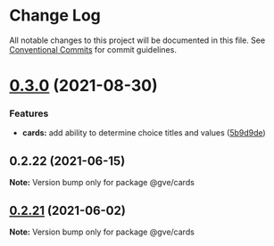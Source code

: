 # Change Log

All notable changes to this project will be documented in this file.
See [Conventional Commits](https://conventionalcommits.org) for commit guidelines.

# [0.3.0](https://github.com/mattnorris/essentials/compare/@gve/cards@0.2.22...@gve/cards@0.3.0) (2021-08-30)


### Features

* **cards:** add ability to determine choice titles and values ([5b9d9de](https://github.com/mattnorris/essentials/commit/5b9d9de5a311830dcd21698c6cfa327c0dea88d3))





## 0.2.22 (2021-06-15)

**Note:** Version bump only for package @gve/cards





## [0.2.21](https://www-github.cisco.com/matnorri/essentials/compare/@gve/cards@0.2.20...@gve/cards@0.2.21) (2021-06-02)

**Note:** Version bump only for package @gve/cards
